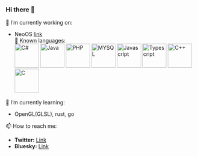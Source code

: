 ### Hi there 👋

<!--
**dani2318/dani2318** is a ✨ _special_ ✨ repository because its `README.md` (this file) appears on your GitHub profile.

Here are some ideas to get you started:

- 🔭 I’m currently working on ...
- 🌱 I’m currently learning ...
- 👯 I’m looking to collaborate on ...
- 🤔 I’m looking for help with ...
- 💬 Ask me about ...
- 📫 How to reach me: ...
- 😄 Pronouns: ...
- ⚡ Fun fact: ...
-->

🔭 I’m currently working on:
-  NeoOS <a href="https://github.com/dani2318/NeoOS">link</a><br>
💬 Known languages:<br>
<img src="https://upload.wikimedia.org/wikipedia/commons/4/4f/Csharp_Logo.png" alt="C#" style="width:64px; height:64px;"/> <img src="https://upload.wikimedia.org/wikipedia/it/2/2e/Java_Logo.svg" alt="Java" style="width:64px; height:64px;"/> <img src="https://upload.wikimedia.org/wikipedia/commons/2/27/PHP-logo.svg" alt="PHP" style="width:64px; height:64px;"/> <img src="https://upload.wikimedia.org/wikipedia/en/d/dd/MySQL_logo.svg" alt="MYSQL" style="width:64px; height:64px;"/> <img src="https://upload.wikimedia.org/wikipedia/commons/9/99/Unofficial_JavaScript_logo_2.svg" alt="Javascript" style="width:64px; height:64px;"/> <img src="https://upload.wikimedia.org/wikipedia/commons/4/4c/Typescript_logo_2020.svg" alt="Typescript" style="width:64px; height:64px;"/>  <img src="https://upload.wikimedia.org/wikipedia/commons/3/32/C%2B%2B_logo.png" alt="C++" style="width:64px; height:64px;"/> <img src="https://upload.wikimedia.org/wikipedia/commons/1/19/C_Logo.png" alt="C" style="width:64px; height:64px;"/>

🌱 I’m currently learning:
- OpenGL(GLSL), rust, go

📫 How to reach me:
- <b>Twitter:</b> <a href="twitter.com/thedaniele2002">Link</a>
- <b>Bluesky:</b> <a href="https://bsky.app/profile/dani23.bsky.social">Link</a>
